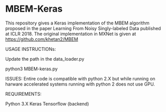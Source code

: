 # MBEM-Keras
This repository gives a Keras implementation of the MBEM algorithm proposed in the paper Learning From Noisy Singly-labeled Data published at ICLR 2018. The original implementation in MXNet is given at https://github.com/khetan2/MBEM 



USAGE INSTRUCTIONs:

Update the path in the data_loader.py

python3 MBEM-keras.py

ISSUES:
Entire code is compatible with python 2.X but while running on harware accelerated systems running with python 2 does not use GPU.

REQUIREMENTS:

Python 3.X
Keras
Tensorflow (backend)

